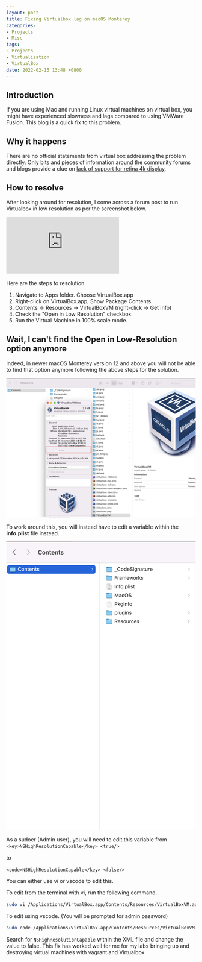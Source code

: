 ```yaml
---
layout: post
title: Fixing Virtualbox lag on macOS Monterey
categories:
- Projects
- Misc
tags:
- Projects
- Virtualization
- VirtualBox
date: 2022-02-15 13:48 +0800
---
```

## Introduction

If you are using Mac and running Linux virtual machines on virtual box, you might have experienced slowness and lags compared to using VMWare Fusion. This blog is a quick fix to this problem.

## Why it happens

There are no official statements from virtual box addressing the problem directly. Only bits and pieces of information around the community forums and blogs provide a clue on [lack of support for retina 4k display](https://forums.virtualbox.org/viewtopic.php?f=8&t=90446).

## How to resolve

After looking around for resolution, I come across a forum post to run Virtualbox in low resolution as per the screenshot below.

![Virtualbox forum](https://forums.virtualbox.org/download/file.php?id=37813)

Here are the steps to resolution.

1. Navigate to Apps folder. Choose VirtualBox.app
2. Right-click on VirtualBox.app, Show Package Contents.
3. Contents -> Resources -> VirtualBoxVM (right-click -> Get info)
4. Check the "Open in Low Resolution" checkbox.
5. Run the Virtual Machine in 100% scale mode.

## Wait, I can't find the Open in Low-Resolution option anymore

Indeed, in newer macOS Monterey version 12 and above you will not be able to find that option anymore following the above steps for the solution.

![No resolution option](/assets/img/blogImages/noOption.png)

To work around this, you will instead have to edit a variable within the **info.plist** file instead.

![info.plist location](/assets/img/blogImages/infoPlist.png)

As a sudoer (Admin user), you will need to edit this variable from
`<key>NSHighResolutionCapable</key> <true/>`

to

`<code>NSHighResolutionCapable</key> <false/>`

You can either use vi or vscode to edit this.

To edit from the terminal with vi, run the following command.

```bash
sudo vi /Applications/VirtualBox.app/Contents/Resources/VirtualBoxVM.app/Contents/Info.plist
```

To edit using vscode. (You will be prompted for admin password)

```bash
sudo code /Applications/VirtualBox.app/Contents/Resources/VirtualBoxVM.app/Contents/Info.plist
```

Search for `NSHighResolutionCapable` within the XML file and change the value to false. This fix has worked well for me for my labs bringing up and destroying virtual machines with vagrant and Virtualbox.

